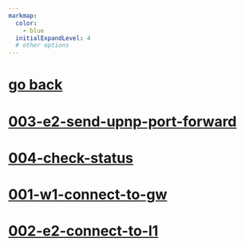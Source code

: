 ```yaml
---
markmap:
  color:
    - blue
  initialExpandLevel: 4
  # other options
---
```


# [go back](../index.html)
# [003-e2-send-upnp-port-forward](003-e2-send-upnp-port-forward/index.html)
# [004-check-status](004-check-status/index.html)
# [001-w1-connect-to-gw](001-w1-connect-to-gw/index.html)
# [002-e2-connect-to-l1](002-e2-connect-to-l1/index.html)
